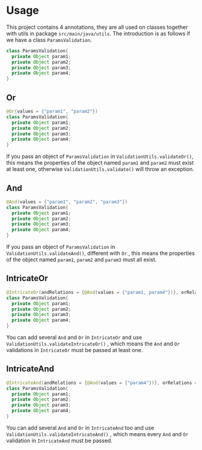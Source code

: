 # Usage

This project contains 4 annotations, they are all used on classes together with utils in package `src/main/java/utils`. The introduction is as follows if we have a class `ParamsValidation`.

```java
class ParamsValidation{
  private Object param1;
  private Object param2;
  private Object param3;
  private Object param4;
}
```

## Or

```java
@Or(values = {"param1", "param2"})
class ParamsValidation{
  private Object param1;
  private Object param2;
  private Object param3;
  private Object param4;
}
```

If you pass an object of `ParamsValidation` in `ValidationUtils.validateOr()`, this means the properties of the object named `param1` and `param2` must exist at least one, otherwise `ValidationUtils.validate()` will throw an exception.

## And

```java
@And(values = {"param1", "param2", "param3"})
class ParamsValidation{
  private Object param1;
  private Object param2;
  private Object param3;
  private Object param4;
}
```

If you pass an object of `ParamsValidation` in `ValidationUtils.validateAnd()`, different with `Or` , this means the properties of the object named `param1`, `param2`  and `param3` must all exist.

## IntricateOr

```java
@IntricateOr(andRelations = {@And(values = {"param1, param4"})}, orRelations = {@Or(values = {"param2", "param3"})
class ParamsValidation{
  private Object param1;
  private Object param2;
  private Object param3;
  private Object param4;
}
```

You can add several `And` and `Or` in `IntricateOr`  and use `ValidationUtils.validateIntricateOr()` , which means the `And` and `Or` validations in `IntricateOr` must be passed at least one.

## IntricateAnd

```java
@IntricateAnd(andRelations = {@And(values = {"param4"})}, orRelations = {@Or(values = "param3")})
class ParamsValidation{
  private Object param1;
  private Object param2;
  private Object param3;
  private Object param4;
}
```

You can add several `And` and `Or` in `IntricateAnd` too and use `ValidationUtils.validateIntricateAnd()` , which means every `And` and `Or` validation in `IntricateAnd` must be passed.

